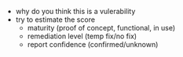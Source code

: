 - why do you think this is a vulerability
- try to estimate the score
  - maturity (proof of concept, functional, in use)
  - remediation level (temp fix/no fix)
  - report confidence (confirmed/unknown)